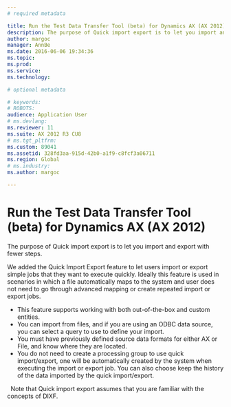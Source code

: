 ```yaml
---
# required metadata

title: Run the Test Data Transfer Tool (beta) for Dynamics AX (AX 2012) | Microsoft Docs
description: The purpose of Quick import export is to let you import and export with fewer steps.
author: margoc
manager: AnnBe
ms.date: 2016-06-06 19:34:36
ms.topic: 
ms.prod: 
ms.service: 
ms.technology: 

# optional metadata

# keywords: 
# ROBOTS: 
audience: Application User
# ms.devlang: 
ms.reviewer: 11
ms.suite: AX 2012 R3 CU8
# ms.tgt_pltfrm: 
ms.custom: 89041
ms.assetid: 328fd3aa-915d-42b0-a1f9-c8fcf3a06711
ms.region: Global
# ms.industry: 
ms.author: margoc

---
```


# Run the Test Data Transfer Tool (beta) for Dynamics AX (AX 2012)

The purpose of Quick import export is to let you import and export with fewer steps.

We added the Quick Import Export feature to let users import or export simple jobs that they want to execute quickly. Ideally this feature is used in scenarios in which a file automatically maps to the system and user does not need to go through advanced mapping or create repeated import or export jobs.

-   This feature supports working with both out-of-the-box and custom entities.
-   You can import from files, and if you are using an ODBC data source, you can select a query to use to define your import.
-   You must have previously defined source data formats for either AX or File, and know where they are located.
-   You do not need to create a processing group to use quick import/export, one will be automatically created by the system when executing the import or export job. You can also choose keep the history of the data imported by the quick import/export.

  Note that Quick import export assumes that you are familiar with the concepts of DIXF.

